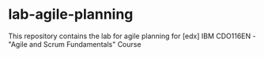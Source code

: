 # lab-agile-planning
This repository contains the lab for agile planning for [edx] IBM CDO116EN - "Agile and Scrum Fundamentals" Course
